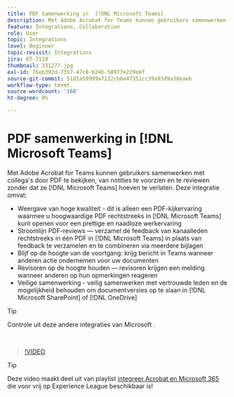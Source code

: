 ```yaml
---
title: PDF Samenwerking in  [!DNL Microsoft Teams]
description: Met Adobe Acrobat for Teams kunnen gebruikers samenwerken met collega's door PDF te bekijken, van notities te voorzien en te evalueren zonder dat ze daarbij hoeven te verlaten  [!DNL Microsoft Teams]
feature: Integrations, Collaboration
role: User
topic: Integrations
level: Beginner
topic-revisit: Integrations
jira: KT-7119
thumbnail: 331277.jpg
exl-id: 76eb392d-7357-47c8-b24b-58977e229e8f
source-git-commit: 51d1a59999a7132cb6e47351cc39a93d9a38eaeb
workflow-type: tm+mt
source-wordcount: '168'
ht-degree: 0%

---
```


# PDF samenwerking in [!DNL Microsoft Teams]

Met Adobe Acrobat for Teams kunnen gebruikers samenwerken met collega&#39;s door PDF te bekijken, van notities te voorzien en te reviewen zonder dat ze [!DNL Microsoft Teams] hoeven te verlaten. Deze integratie omvat:

* Weergave van hoge kwaliteit - dit is alleen een PDF-kijkervaring waarmee u hoogwaardige PDF rechtstreeks in [!DNL Microsoft Teams] kunt openen voor een prettige en naadloze werkervaring
* Stroomlijn PDF-reviews — verzamel de feedback van kanaalleden rechtstreeks in één PDF in [!DNL Microsoft Teams] in plaats van feedback te verzamelen en te combineren via meerdere bijlagen
* Blijf op de hoogte van de voortgang: krijg bericht in Teams wanneer anderen actie ondernemen voor uw documenten
* Revisoren op de hoogte houden — revisoren krijgen een melding wanneer anderen op hun opmerkingen reageren
* Veilige samenwerking - veilig samenwerken met vertrouwde leden en de mogelijkheid behouden om documentversies op te slaan in [!DNL Microsoft SharePoint] of [!DNL OneDrive]

>[!TIP]
>
>Controle uit deze andere integraties van Microsoft [ ](../integrate/integrate-overview.md#microsoft).

<br>

>[!VIDEO](https://video.tv.adobe.com/v/331277?quality=12&learn=on&hidetitle=true)

>[!TIP]
>
>Deze video maakt deel uit van playlist [ integreer Acrobat en Microsoft 365 ](https://experienceleague.adobe.com/en/playlists/acrobat-integrate-microsoft-365) die voor vrij op Experience League beschikbaar is!
